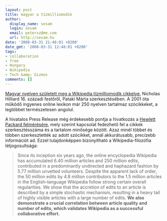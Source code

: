 ```yaml
---
layout: post
title: magyar a tízmilliomodik
author:
  display_name: sesam
  login: sesam
  email: petersz@me.com
  url: http://sesam.hu
date: '2008-03-31 21:48:01 +0200'
date_gmt: '2008-03-31 12:48:01 +0200'
tags:
- collaboration
- free
- Hungary
- Wikipedia
- Tech &amp; Gizmos
comments: []
---
```


[Magyar nyelven született meg a Wikipedia tízmilliomodik cikkelye](http://wikimediafoundation.org/wiki/Press_releases/10M_articles), Nicholas Hilliard 16. századi festőről, Pataki Márta szerkesztésében. A 2001 óta működő ingyenes online lexikon már 250 nyelven tartalmaz szócikkeket, a legtöbbet természetesen angolul.

A hivatalos Press Release még érdekesebb pontja a hivatkozás a [Hewlett Packard felmérésére](http://www.firstmonday.org/issues/issue12_4/wilkinson), mely szerint kapcsolat fedezhető fel a cikkek szerkesztésszáma és a tartalom minősége között. Azaz minél többet és többen szerkesztették az adott szócikket, annál akkurátusabb, precízebb információt ad. Ezzel tulajdonképpen bizonyítható a Wikipedia-filozófia létjogosultsága:

> Since its inception six years ago, the online encyclopedia Wikipedia has accumulated 6.40 million articles and 250 million edits, contributed in a predominantly undirected and haphazard fashion by 5.77 million unvetted volunteers. Despite the apparent lack of order, the 50 million edits by 4.8 million contributors to the 1.5 million articles in the English–language Wikipedia follow strong certain overall regularities. We show that the accretion of edits to an article is described by a simple stochastic mechanism, resulting in a heavy tail of highly visible articles with a large number of edits. **We also demonstrate a crucial correlation between article quality and number of edits, which validates Wikipedia as a successful collaborative effort.**
